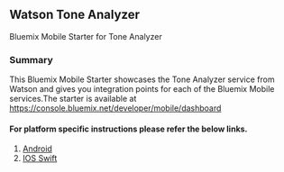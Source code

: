 ## Watson Tone Analyzer
Bluemix Mobile Starter for Tone Analyzer 

### Summary
This Bluemix Mobile Starter showcases the Tone Analyzer service from Watson and gives you integration points for each of the Bluemix Mobile services.The starter is available at https://console.bluemix.net/developer/mobile/dashboard


#### For platform specific instructions please refer the below links.

1. [Android](android/README.md)
2. [IOS Swift](ios_swift/README.md)


